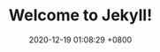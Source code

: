---
layout: post
title:  "Welcome to Jekyll!"
date:   2020-12-19 01:08:29 +0800
categories: jekyll update
---